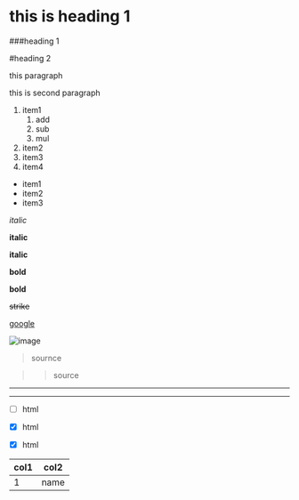 <h1>this is heading 1</h1>

###heading 1

#heading 2

this paragraph

this is second paragraph 

1. item1
    1. add
    1. sub
    1. mul
1. item2 
1. item3 
1. item4 

- item1 
- item2 
- item3 

*italic*

**italic**

__italic__

**bold**

__bold__

~~strike~~

[google](https://google.com)

![image](imageurl)

> sournce

>> source

------
---

- [ ] html

- [x] html










- [x] html

|    col1    |    col2     |
|------------|-------------|
| 1          | name        |
